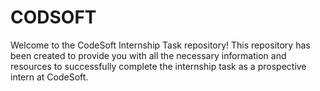 # CODSOFT
Welcome to the CodeSoft Internship Task repository! This repository has been created to provide you with all the necessary information and resources to successfully complete the internship task as a prospective intern at CodeSoft.

